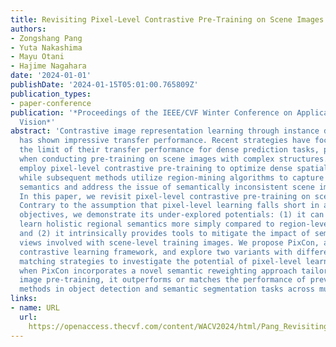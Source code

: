 ```yaml
---
title: Revisiting Pixel-Level Contrastive Pre-Training on Scene Images
authors:
- Zongshang Pang
- Yuta Nakashima
- Mayu Otani
- Hajime Nagahara
date: '2024-01-01'
publishDate: '2024-01-15T05:01:00.765809Z'
publication_types:
- paper-conference
publication: '*Proceedings of the IEEE/CVF Winter Conference on Applications of Computer
  Vision*'
abstract: 'Contrastive image representation learning through instance discrimination
  has shown impressive transfer performance. Recent strategies have focused on pushing
  the limit of their transfer performance for dense prediction tasks, particularly
  when conducting pre-training on scene images with complex structures. Initial approaches
  employ pixel-level contrastive pre-training to optimize dense spatial features,
  while subsequent methods utilize region-mining algorithms to capture holistic regional
  semantics and address the issue of semantically inconsistent scene image crops.
  In this paper, we revisit pixel-level contrastive pre-training on scene images.
  Contrary to the assumption that pixel-level learning falls short in achieving these
  objectives, we demonstrate its under-explored potentials: (1) it can effectively
  learn holistic regional semantics more simply compared to region-level methods,
  and (2) it intrinsically provides tools to mitigate the impact of semantically inconsistent
  views involved with scene-level training images. We propose PixCon, a pixel-level
  contrastive learning framework, and explore two variants with different positive
  matching strategies to investigate the potential of pixel-level learning. Additionally,
  when PixCon incorporates a novel semantic reweighting approach tailored for scene
  image pre-training, it outperforms or matches the performance of previous region-level
  methods in object detection and semantic segmentation tasks across multiple benchmarks.'
links:
- name: URL
  url: 
    https://openaccess.thecvf.com/content/WACV2024/html/Pang_Revisiting_Pixel-Level_Contrastive_Pre-Training_on_Scene_Images_WACV_2024_paper.html
---
```

